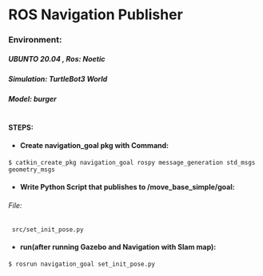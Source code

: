 # ROS Navigation Publisher 
  ### Environment: 
  ##### UBUNTO 20.04 , Ros: Noetic
  ##### Simulation: TurtleBot3 World 
  ##### Model: burger
 #
#### STEPS:

- #### Create navigation_goal pkg with Command:
````
$ catkin_create_pkg navigation_goal rospy message_generation std_msgs geometry_msgs
````
- #### Write Python Script that publishes to  /move_base_simple/goal:
###### File:
````
 src/set_init_pose.py
````
- #### run(after running Gazebo and Navigation with Slam map):
````
$ rosrun navigation_goal set_init_pose.py
````
  
